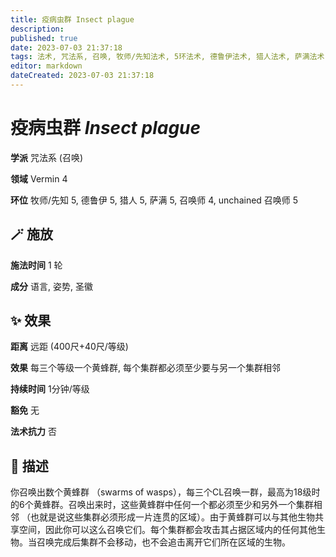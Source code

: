 ```yaml
---
title: 疫病虫群 Insect plague
description: 
published: true
date: 2023-07-03 21:37:18
tags: 法术, 咒法系, 召唤, 牧师/先知法术, 5环法术, 德鲁伊法术, 猎人法术, 萨满法术, 召唤师法术, 4环法术, unchained 召唤师法术, Vermin
editor: markdown
dateCreated: 2023-07-03 21:37:18
---
```


# **疫病虫群** *Insect plague*

**学派** 咒法系 (召唤) 

**领域** Vermin 4

**环位** 牧师/先知 5, 德鲁伊 5, 猎人 5, 萨满 5, 召唤师 4, unchained 召唤师 5

## 🪄 施放

**施法时间** 1 轮

**成分** 语言, 姿势, 圣徽

## ✨ 效果  

**距离** 远距 (400尺+40尺/等级) 

**效果** 每三个等级一个黄蜂群, 每个集群都必须至少要与另一个集群相邻 

**持续时间** 1分钟/等级 

**豁免** 无

**法术抗力** 否

## 📖 描述

你召唤出数个黄蜂群 （swarms of wasps），每三个CL召唤一群，最高为18级时的6个黄蜂群。召唤出来时，这些黄蜂群中任何一个都必须至少和另外一个集群相邻 （也就是说这些集群必须形成一片连贯的区域）。由于黄蜂群可以与其他生物共享空间，因此你可以这么召唤它们。每个集群都会攻击其占据区域内的任何其他生物。当召唤完成后集群不会移动，也不会追击离开它们所在区域的生物。
    